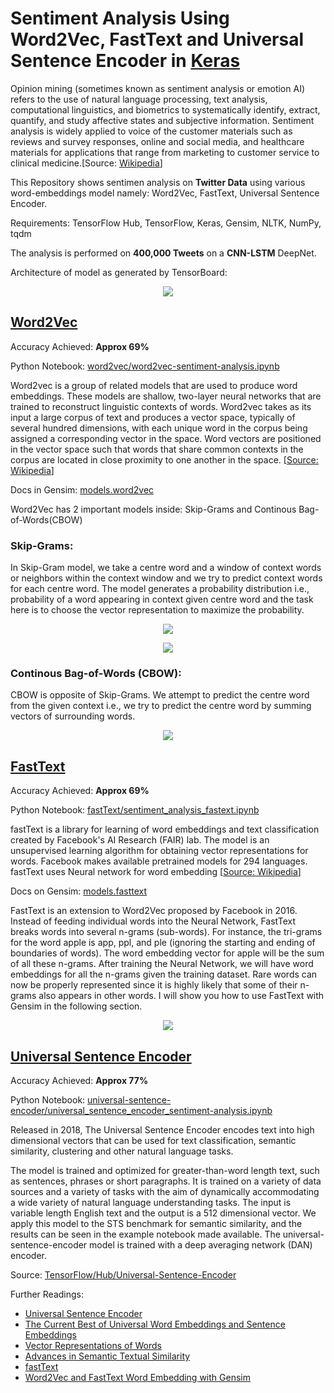 # Sentiment Analysis Using Word2Vec, FastText and Universal Sentence Encoder in [Keras](https://keras.io)

Opinion mining (sometimes known as sentiment analysis or emotion AI) refers to the use of natural language processing, text analysis, computational linguistics, and biometrics to systematically identify, extract, quantify, and study affective states and subjective information. Sentiment analysis is widely applied to voice of the customer materials such as reviews and survey responses, online and social media, and healthcare materials for applications that range from marketing to customer service to clinical medicine.[Source: [Wikipedia](https://en/wikipedia/wiki/Sentiment_analysis)]

This Repository shows sentimen analysis on **Twitter Data** using various word-embeddings model namely: Word2Vec, FastText, Universal Sentence Encoder.

Requirements: TensorFlow Hub, TensorFlow, Keras, Gensim, NLTK, NumPy, tqdm

The analysis is performed on **400,000 Tweets** on a **CNN-LSTM** DeepNet.

Architecture of model as generated by TensorBoard:

<p align="center"> <img src="architecture.png"/> </p>

## [Word2Vec](https://github.com/danielfrg/word2vec)

Accuracy Achieved: **Approx 69%**

Python Notebook: [word2vec/word2vec-sentiment-analysis.ipynb](word2vec/word2vec-sentiment-analysis.ipynb)

Word2vec is a group of related models that are used to produce word embeddings. These models are shallow, two-layer neural networks that are trained to reconstruct linguistic contexts of words. Word2vec takes as its input a large corpus of text and produces a vector space, typically of several hundred dimensions, with each unique word in the corpus being assigned a corresponding vector in the space. Word vectors are positioned in the vector space such that words that share common contexts in the corpus are located in close proximity to one another in the space. [[Source: Wikipedia](https://en.wikipedia.org/wiki/Word2Vec)]

Docs in Gensim: [models.word2vec](https://radimrehurek.com/gensim/models/word2vec.html)

Word2Vec has 2 important models inside: Skip-Grams and Continous Bag-of-Words(CBOW)

### Skip-Grams:
In Skip-Gram model, we take a centre word and a window of context words  or neighbors within the context window and we try to predict context words for each centre word. The model generates a probability distribution i.e., probability of a word appearing in context given centre word and the task here is to choose the vector representation to maximize the probability.

<p align="center"> <img src="word2vec/skip-gram-model.png"/> </p>

<p align="center"> <img src="word2vec/skip-gram-example.png"/> </p>

### Continous Bag-of-Words (CBOW):
CBOW is opposite of Skip-Grams. We attempt to predict the centre word from the given context i.e., we try to predict the centre word by summing vectors of surrounding words.

<p align="center"> <img src="word2vec/CBOW-model.png"/> </p>

## [FastText](https://github.com/facebookresearch/fastText)

Accuracy Achieved: **Approx 69%**

Python Notebook: [fastText/sentiment_analysis_fastext.ipynb](fastText/sentiment_analysis_fastext.ipynb)

fastText is a library for learning of word embeddings and text classification created by Facebook's AI Research (FAIR) lab. The model is an unsupervised learning algorithm for obtaining vector representations for words. Facebook makes available pretrained models for 294 languages. fastText uses Neural network for word embedding
 [[Source: Wikipedia](https://en.wikipedia.org/wiki/FastText)]

Docs on Gensim: [models.fasttext](https://radimrehurek.com/gensim/models/fasttext.html)

FastText is an extension to Word2Vec proposed by Facebook in 2016. Instead of feeding individual words into the Neural Network, FastText breaks words into several n-grams (sub-words). For instance, the tri-grams for the word apple is app, ppl, and ple (ignoring the starting and ending of boundaries of words). The word embedding vector for apple will be the sum of all these n-grams. After training the Neural Network, we will have word embeddings for all the n-grams given the training dataset. Rare words can now be properly represented since it is highly likely that some of their n-grams also appears in other words. I will show you how to use FastText with Gensim in the following section.

<p align="center"> <img src="fastText/fasttext-example.png"/> </p>

## [Universal Sentence Encoder](https://www.tensorflow.org/hub/modules/google/universal-sentence-encoder/1)

Accuracy Achieved: **Approx 77%**

Python Notebook: [universal-sentence-encoder/universal_sentence_encoder_sentiment-analysis.ipynb](universal-sentence-encoder/universal_sentence_encoder_sentiment-analysis.ipynb)

Released in 2018, The Universal Sentence Encoder encodes text into high dimensional vectors that can be used for text classification, semantic similarity, clustering and other natural language tasks.

The model is trained and optimized for greater-than-word length text, such as sentences, phrases or short paragraphs. It is trained on a variety of data sources and a variety of tasks with the aim of dynamically accommodating a wide variety of natural language understanding tasks. The input is variable length English text and the output is a 512 dimensional vector. We apply this model to the STS benchmark for semantic similarity, and the results can be seen in the example notebook made available. The universal-sentence-encoder model is trained with a deep averaging network (DAN) encoder.

Source: [TensorFlow/Hub/Universal-Sentence-Encoder](https://www.tensorflow.org/hub/modules/google/universal-sentence-encoder/2)

Further Readings:

- [Universal Sentence Encoder](https://arxiv.org/pdf/1803.11175.pdf)
- [The Current Best of Universal Word Embeddings and Sentence Embeddings](https://medium.com/huggingface/universal-word-sentence-embeddings-ce48ddc8fc3a)
- [Vector Representations of Words](https://www.tensorflow.org/tutorials/representation/word2vec)
- [Advances in Semantic Textual Similarity](https://ai.googleblog.com/2018/05/advances-in-semantic-textual-similarity.html)
- [fastText](https://research.fb.com/fasttext/)
- [Word2Vec and FastText Word Embedding with Gensim](https://towardsdatascience.com/word-embedding-with-word2vec-and-fasttext-a209c1d3e12c)
